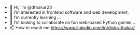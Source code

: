 - 👋 Hi, I’m @dthakar23
- 👀 I’m interested in frontend software and web development.
- 🌱 I’m currently learning ...
- 💞️ I’m looking to collaborate on fun web-based Python games...
- 📫 How to reach me https://www.linkedin.com/in/disha-thakar/

<!---
dthakar23/dthakar23 is a ✨ special ✨ repository because its `README.md` (this file) appears on your GitHub profile.
You can click the Preview link to take a look at your changes.
--->
